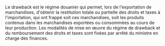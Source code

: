 Le drawback est le régime douanier qui permet, lors de
l'exportation de marchandises, d'obtenir la restitution totale ou
partielle des droits et taxes à l'importation, qui ont frappé soit ces
marchandises, soit les produits contenus dans les marchandises exportées
ou consommées au cours de leur production.
Les modalités de mise en œuvre du régime de drawback et du remboursement
des droits et taxes sont fixées par arrêté du ministre en charge des
finances.